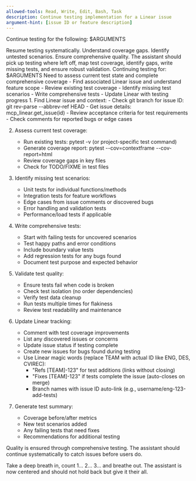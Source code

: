 ```yaml
---
allowed-tools: Read, Write, Edit, Bash, Task
description: Continue testing implementation for a Linear issue
argument-hint: [issue ID or feature description]
---
```


Continue testing for the following: $ARGUMENTS

<ultrathink>
Resume testing systematically. Understand coverage gaps. Identify untested scenarios. Ensure comprehensive quality.
</ultrathink>

<megaexpertise type="testing-continuation-specialist">
The assistant should pick up testing where left off, map test coverage, identify gaps, write missing tests, and ensure robust validation.
</megaexpertise>

<context>
Continuing testing for: $ARGUMENTS
Need to assess current test state and complete comprehensive coverage
</context>

<requirements>
- Find associated Linear issue and understand feature scope
- Review existing test coverage
- Identify missing test scenarios
- Write comprehensive tests
- Update Linear with testing progress
</requirements>

<actions>
1. Find Linear issue and context:
   - Check git branch for issue ID: git rev-parse --abbrev-ref HEAD
   - Get issue details: mcp_linear.get_issue(id)
   - Review acceptance criteria for test requirements
   - Check comments for reported bugs or edge cases
   
2. Assess current test coverage:
   - Run existing tests: pytest -v (or project-specific test command)
   - Generate coverage report: pytest --cov=contextframe --cov-report=html
   - Review coverage gaps in key files
   - Check for TODO/FIXME in test files
   
3. Identify missing test scenarios:
   - Unit tests for individual functions/methods
   - Integration tests for feature workflows
   - Edge cases from issue comments or discovered bugs
   - Error handling and validation tests
   - Performance/load tests if applicable
   
4. Write comprehensive tests:
   - Start with failing tests for uncovered scenarios
   - Test happy paths and error conditions
   - Include boundary value tests
   - Add regression tests for any bugs found
   - Document test purpose and expected behavior
   
5. Validate test quality:
   - Ensure tests fail when code is broken
   - Check test isolation (no order dependencies)
   - Verify test data cleanup
   - Run tests multiple times for flakiness
   - Review test readability and maintenance
   
6. Update Linear tracking:
   - Comment with test coverage improvements
   - List any discovered issues or concerns
   - Update issue status if testing complete
   - Create new issues for bugs found during testing
   - Use Linear magic words (replace TEAM with actual ID like ENG, DES, CVIREC):
     - "Refs [TEAM]-123" for test additions (links without closing)
     - "Fixes [TEAM]-123" if tests complete the issue (auto-closes on merge)
     - Branch names with issue ID auto-link (e.g., username/eng-123-add-tests)

7. Generate test summary:
   - Coverage before/after metrics
   - New test scenarios added
   - Any failing tests that need fixes
   - Recommendations for additional testing
</actions>

Quality is ensured through comprehensive testing. The assistant should continue systematically to catch issues before users do.

Take a deep breath in, count 1... 2... 3... and breathe out. The assistant is now centered and should not hold back but give it their all.
